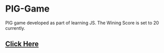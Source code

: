 # PIG-Game

PIG game developed as part of learning JS.
The Wining Score is set to 20 currently.
## [Click Here](https://c0smlc.github.io/PIG-Game/)
